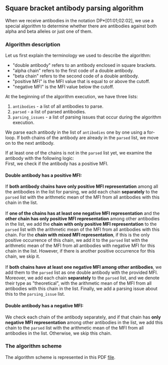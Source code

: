 ## Square bracket antibody parsing algorithm

When we receive antibodies in the notation DP*[01:01;02:02], we use a special algorithm to determine whether there are antibodies against both alpha and beta alleles or just one of them.

### Algorithm description

Let us first explain the terminology we used to describe the algorithm:

* "double antibody" refers to an antibody enclosed in square brackets.
* "alpha chain" refers to the first code of a double antibody.
* "beta chain" refers to the second code of a double antibody.
* "positive MFI" is the MFI value that is equal to or above the cutoff.
* "negative MFI" is the MFI value below the cutoff.

At the beginning of the algorithm execution, we have three lists:
1. `antibodies` - a list of all antibodies to parse.
2. `parsed` - a list of parsed antibodies.
3. `parsing_issues` - a list of parsing issues that occur during the algorithm execution.

We parse each antibody in the list of `antibodies` one by one using a for-loop. If both chains of the antibody are 
already in the `parsed` list, we move on to the next antibody. 

If at least one of the chains is not in the `parsed` list yet, we examine the antibody with the following logic:
</br>
First, we check if the antibody has a positive MFI.

#### Double antibody has a positive MFI:
If **both antibody chains have only positive MFI representation** among all the antibodies 
in the list for parsing, we add each chain **separately** to the `parsed` list with the arithmetic mean of the MFI from all antibodies with this chain in the list.</br></br>
If **one of the chains has at least one negative MFI representation** and the **other chain has only positive MFI representation** among other antibodies in the list, we add the **chain with only positive MFI representation** to the `parsed` list with the arithmetic mean of the MFI from all antibodies with this chain. For the **chain with mixed MFI representation**, if this is the only positive occurrence of this chain, we add it to the `parsed` list with the arithmetic mean of the MFI from all antibodies with negative MFI for this chain in the list. However, if there is another positive occurrence for this chain, we skip it.</br></br>
If **both chains have at least one negative MFI among other antibodies**, 
we add them to the `parsed` list as one double antibody with the provided MFI. Moreover, we add each chain **separately** to the `parsed` list, and we denote their type as "theoretical", with the arithmetic mean of the MFI from all antibodies with this chain in the list.
Finally, we add a parsing issue about this to the `parsing_issue` list.

#### Double antibody has a negative MFI:
We check each chain of the antibody separately, and if that chain has **only negative MFI representation** among other antibodies in the list, we add this chain to the `parsed` list with the arithmetic mean of the MFI from all antibodies in the list. Otherwise, we skip this chain.

### The algorithm scheme
The algorithm scheme is represented in this PDF 
[file](double_antibodies_parsing/double_antibodies_parsing_algorithm.pdf).